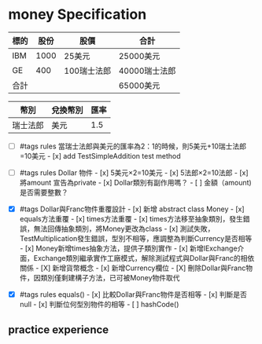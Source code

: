 # money Specification

|標的|股份|股價|合計
|--|--|--|--|
|IBM|1000|25美元|25000美元|
|GE|400|100瑞士法郎|40000瑞士法郎|
|合計|||65000美元|

|幣別|兌換幣別|匯率|
|--|--|--|
|瑞士法郎|美元|1.5|

- [ ] #tags rules 當瑞士法郎與美元的匯率為2：1的時候，則5美元+10瑞士法郎=10美元
        - [x] add TestSimpleAddition test method
- [ ] #tags rules Dollar 物件
        - [x] 5美元×2=10美元
        - [x] 5法郎×2=10法郎
        - [x] 將amount 宣告為private
        - [x] Dollar類別有副作用嗎？
        - [ ] 金額（amount)是否需要整數？
- [x] #tags Dollar與Franc物件重覆設計
        - [x]  新增 abstract class Money
        - [x]  equals方法重覆
        - [x]  times方法重覆
                - [x] times方法移至抽象類別，發生錯誤，無法回傳抽象類別，將Money更改為class
                - [x] 測試失敗，TestMultiplication發生錯誤，型別不相等，應調整為判斷Currency是否相等
        - [x]  Money新增times抽象方法，提供子類別實作
        - [x]  新增IExchange介面，Exchange類別繼承實作工廠模式，解除測試程式與Dollar與Franc的相依關係
        - [X]  新增貨幣概念
                - [x] 新增Currency欄位
        - [X]  刪除Dollar與Franc物件，因類別僅剩建構子方法，已可被Money物件取代
        
- [x] #tags rules equals()
        - [x]  比較Dollar與Franc物件是否相等
        - [x]  判斷是否null
        - [x]  判斷位何型別物件的相等
        - [ ]  hashCode()

## practice experience
